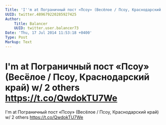 ```yaml
---
Title: 'I''m at Пограничный пост «Псоу» (Весёлое / Псоу, Краснодарский край) w/ 2 others https://t.co/QwdokTU7We'
UUID: twitter.489679220285927425
Author:
    Title: Balancer
    UUID: twitter.user.balancer73
Date: 'Thu, 17 Jul 2014 11:53:18 +0400'
Type: Post
Markup: Text
---
```


# I'm at Пограничный пост «Псоу» (Весёлое / Псоу, Краснодарский край) w/ 2 others https://t.co/QwdokTU7We

I'm at Пограничный пост «Псоу» (Весёлое / Псоу,
Краснодарский край) w/ 2 others https://t.co/QwdokTU7We
